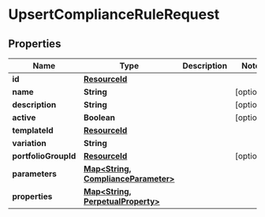 

# UpsertComplianceRuleRequest


## Properties

Name | Type | Description | Notes
------------ | ------------- | ------------- | -------------
**id** | [**ResourceId**](ResourceId.md) |  | 
**name** | **String** |  |  [optional]
**description** | **String** |  |  [optional]
**active** | **Boolean** |  |  [optional]
**templateId** | [**ResourceId**](ResourceId.md) |  | 
**variation** | **String** |  | 
**portfolioGroupId** | [**ResourceId**](ResourceId.md) |  |  [optional]
**parameters** | [**Map&lt;String, ComplianceParameter&gt;**](ComplianceParameter.md) |  | 
**properties** | [**Map&lt;String, PerpetualProperty&gt;**](PerpetualProperty.md) |  | 



